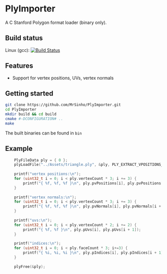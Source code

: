 # PlyImporter

A C Stanford Polygon format loader (binary only).
 
## Build status

Linux (gcc): [![Build Status](https://travis-ci.com/MrSinho/PlyImporter.svg?token=WEQzvPex7Gf2cPScBckx&branch=main)](https://travis-ci.com/MrSinho/PlyImporter)

## Features

 * Support for vertex positions, UVs, vertex normals  

## Getting started

```bash
git clone https://github.com/MrSinho/PlyImporter.git
cd PlyImporter
mkdir build && cd build
cmake #-DCONFIGURATION# ..
make
```

The built binaries can be found in `bin`

## Example

```c
	PlyFileData ply = { 0 };
	plyLoadFile("../Assets/triangle.ply", &ply, PLY_EXTRACT_VPOSITIONS_BIT | PLY_EXTRACT_UVS_BIT | PLY_EXTRACT_VNORMALS_BIT);
	
	printf("vertex positions:\n");
	for (uint32_t i = 0; i < ply.vertexCount * 3; i += 3) {
		printf("{ %f, %f, %f }\n", ply.pvPositions[i], ply.pvPositions[i + 1], ply.pvPositions[i + 2]);
	}
	
	printf("vertex normals:\n");
	for (uint32_t i = 0; i < ply.vertexCount * 3; i += 3) {
		printf("{ %f, %f, %f }\n", ply.pvNormals[i], ply.pvNormals[i + 1], ply.pvNormals[i + 2]);
	}
	
	printf("uvs:\n");
	for (uint32_t i = 0; i < ply.vertexCount * 2; i += 2) {
		printf("{ %f, %f }\n", ply.pUvs[i], ply.pUvs[i + 1]);
	}
	
	printf("indices:\n");
	for (uint32_t i = 0; i < ply.faceCount * 3; i+=3) {
		printf("{ %i, %i, %i }\n", ply.pIndices[i], ply.pIndices[i + 1], ply.pIndices[i + 2]);
	}
	
	plyFree(&ply);
```
